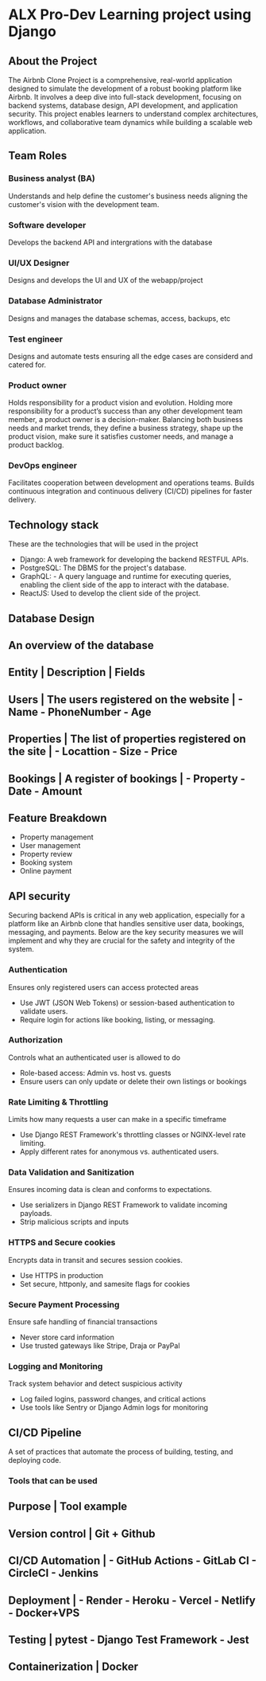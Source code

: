 # ALX Pro-Dev Learning project using Django
## About the Project
The Airbnb Clone Project is a comprehensive, real-world application designed to simulate the development of a robust booking platform like Airbnb. It involves a deep dive into full-stack development, focusing on backend systems, database design, API development, and application security. This project enables learners to understand complex architectures, workflows, and collaborative team dynamics while building a scalable web application.
  
## Team Roles
### Business analyst (BA)
Understands and help define the customer's business needs aligning the customer's vision with the development team.
### Software developer
Develops the backend API and intergrations with the database
### UI/UX Designer
Designs and develops the UI and UX of the webapp/project
### Database Administrator
Designs and manages the database schemas, access, backups, etc
### Test engineer
Designs and automate tests ensuring all the edge cases are considerd and catered for.
### Product owner
Holds responsibility for a product vision and evolution. Holding more responsibility for a product’s success than any other development team member, a product owner is a decision-maker. Balancing both business needs and market trends, they define a business strategy, shape up the product vision, make sure it satisfies customer needs, and manage a product backlog.
### DevOps engineer
Facilitates cooperation between development and operations teams. Builds continuous integration and continuous delivery (CI/CD) pipelines for faster delivery.
  
## Technology stack
These are the technologies that will be used in the project
- Django: A web framework for developing the backend  RESTFUL APIs.
- PostgreSQL: The DBMS for the project's database.
- GraphQL: - A query language and runtime for executing queries, enabling the client side of the app to interact with the database.
- ReactJS: Used to develop the client side of the project.
  
## Database Design
An overview of the database
---
Entity | Description | Fields 
---
Users | The users registered on the website | - Name  - PhoneNumber  - Age
---
Properties | The list of properties registered on the site | - Locattion  - Size  - Price
---
Bookings | A register of bookings | - Property  - Date  - Amount
---

## Feature Breakdown
- Property management
- User management
- Property review
- Booking system
- Online payment

## API security
Securing backend APIs is critical in any web application, especially for a platform like an Airbnb clone that handles sensitive user data, bookings, messaging, and payments. Below are the key security measures we will implement and why they are crucial for the safety and integrity of the system.
### Authentication
Ensures only registered users can access protected areas
- Use JWT (JSON Web Tokens) or session-based authentication to validate users.
- Require login for actions like booking, listing, or messaging.
### Authorization
Controls what an authenticated user is allowed to do
- Role-based access: Admin vs. host vs. guests
- Ensure users can only update or delete their own listings or bookings
### Rate Limiting & Throttling
Limits how many requests a user can make in a specific timeframe
- Use Django REST Framework's throttling classes or NGINX-level rate limiting.
- Apply different rates for anonymous vs. authenticated users.
### Data Validation and Sanitization
Ensures incoming data is clean and conforms to expectations.
- Use serializers in Django REST Framework to validate incoming payloads.
- Strip malicious scripts and inputs
### HTTPS and Secure cookies
Encrypts data in transit and secures session cookies.
- Use HTTPS in production
- Set secure, httponly, and samesite flags for cookies
### Secure Payment Processing
Ensure safe handling of financial transactions
- Never store card information
- Use trusted gateways like Stripe, Draja or PayPal
### Logging and Monitoring
Track system behavior and detect suspicious activity
- Log failed logins, password changes, and critical actions
- Use tools like Sentry or Django Admin logs for monitoring

## CI/CD Pipeline
A set of practices that automate the process of building, testing, and deploying code.
### Tools that can be used
Purpose | Tool example
---
Version control | Git + Github
---
CI/CD Automation | - GitHub Actions  - GitLab CI  - CircleCI  - Jenkins
---
Deployment | - Render  - Heroku  - Vercel  - Netlify  - Docker+VPS
---
Testing | pytest  - Django Test Framework  - Jest
---
Containerization | Docker
---


